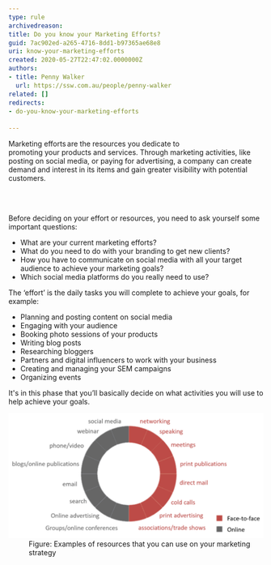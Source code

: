 ```yaml
---
type: rule
archivedreason: 
title: Do you know your Marketing Efforts?
guid: 7ac902ed-a265-4716-8dd1-b97365ae68e8
uri: know-your-marketing-efforts
created: 2020-05-27T22:47:02.0000000Z
authors:
- title: Penny Walker
  url: https://ssw.com.au/people/penny-walker
related: []
redirects:
- do-you-know-your-marketing-efforts

---
```



<p class="ssw15-rteElement-P">Marketing efforts are the resources you dedicate to promoting your products and services. Through marketing activities, like posting on social media, or paying for advertising, a company can create demand and interest in its items and gain greater visibility with potential customers.​​​​<br></p>
<br><excerpt class='endintro'></excerpt><br>
<p class="ssw15-rteElement-P">​Before deciding on your effort or resources, you need to ask yourself some important questions: ​<br></p><p></p><ul><li>What are your current marketing efforts? </li><li>What do you need to do with your branding to get new clients?  </li><li>How you have to communicate on social media with all your target audience to achieve your marketing goals?  </li><li>Which social media platforms do you really need to use? <br></li></ul><p class="ssw15-rteElement-P">The ‘effort’ is the daily tasks you will complete to achieve your goals, for example: <br></p><ul><li>Planning and posting content on social media </li><li>Engaging with your audience </li><li>Booking photo sessions of your products </li><li>Writing blog posts </li><li>Researching bloggers </li><li>Partners and digital influencers to work with your business </li><li>Creating and managing your SEM campaigns </li><li>Organizing events<br></li></ul><p class="ssw15-rteElement-P">It's in this phase that you’ll basically decide on what activities you will use to help achieve your goals.</p><dl class="image"><dt><img src="marketing-stragtegy-resources.png" alt="marketing-stragtegy-resources.png" style="width:750px;" /></dt><dd>Figure: Examples of resources that you can use on your marketing strategy<br></dd></dl>


